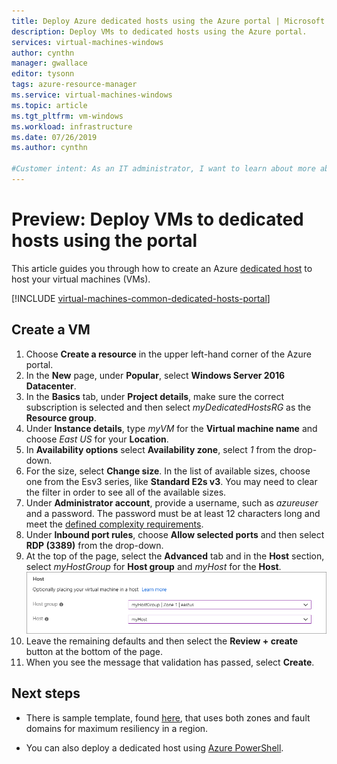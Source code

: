 ```yaml
---
title: Deploy Azure dedicated hosts using the Azure portal | Microsoft Docs
description: Deploy VMs to dedicated hosts using the Azure portal.
services: virtual-machines-windows
author: cynthn
manager: gwallace
editor: tysonn
tags: azure-resource-manager
ms.service: virtual-machines-windows
ms.topic: article
ms.tgt_pltfrm: vm-windows
ms.workload: infrastructure
ms.date: 07/26/2019
ms.author: cynthn

#Customer intent: As an IT administrator, I want to learn about more about using a dedicated host for my Azure virtual machines
---
```


# Preview: Deploy VMs to dedicated hosts using the portal

This article guides you through how to create an Azure [dedicated host](dedicated-hosts.md) to host your virtual machines (VMs). 

[!INCLUDE [virtual-machines-common-dedicated-hosts-portal](../../../includes/virtual-machines-common-dedicated-hosts-portal.md)]

## Create a VM

1. Choose **Create a resource** in the upper left-hand corner of the Azure portal.
1. In the **New** page, under **Popular**, select **Windows Server 2016 Datacenter**.
1. In the **Basics** tab, under **Project details**, make sure the correct subscription is selected and then select *myDedicatedHostsRG* as the **Resource group**. 
1. Under **Instance details**, type *myVM* for the **Virtual machine name** and choose *East US* for your **Location**.
1. In **Availability options** select **Availability zone**, select *1* from the drop-down.
1. For the size, select **Change size**. In the list of available sizes, choose one from the Esv3 series, like **Standard E2s v3**. You may need to clear the filter in order to see all of the available sizes.
1. Under **Administrator account**,  provide a username, such as *azureuser* and a password. The password must be at least 12 characters long and meet the [defined complexity requirements](faq.md#what-are-the-password-requirements-when-creating-a-vm).
1. Under **Inbound port rules**, choose **Allow selected ports** and then select **RDP (3389)** from the drop-down.
1. At the top of the page, select the **Advanced** tab and in the **Host** section, select *myHostGroup* for **Host group** and *myHost* for the **Host**. 
	![Select host group and host](./media/dedicated-hosts-portal/advanced.png)
1. Leave the remaining defaults and then select the **Review + create** button at the bottom of the page.
1. When you see the message that validation has passed, select **Create**.


## Next steps

- There is sample template, found [here](https://github.com/Azure/azure-quickstart-templates/blob/master/201-vm-dedicated-hosts/README.md), that uses both zones and fault domains for maximum resiliency in a region.

- You can also deploy a dedicated host using [Azure PowerShell](dedicated-hosts-powershell.md).